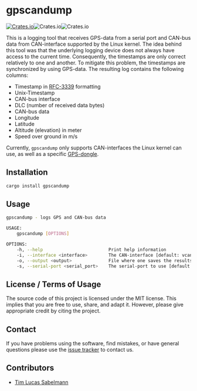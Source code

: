 # gpscandump
[![Crates.io](https://img.shields.io/crates/v/gpscandump)](https://crates.io/crates/gpscandump)![Crates.io](https://img.shields.io/crates/l/gpscandump)![Crates.io](https://img.shields.io/crates/d/gpscandump)

This is a logging tool that receives GPS-data from a serial port and CAN-bus data from CAN-interface supported by the Linux kernel. The idea behind this tool was that the underlying logging device does not always have access to the current time. Consequently, the timestamps are only correct relatively to one and another. To mitigate this problem, the timestamps are synchronized by using GPS-data. The resulting log contains the following columns:

- Timestamp in [RFC-3339](https://datatracker.ietf.org/doc/html/rfc3339) formatting
- Unix-Timestamp
- CAN-bus interface
- DLC (number of received data bytes)
- CAN-bus data
- Longitude
- Latitude
- Altitude (elevation) in meter
- Speed over ground in m/s

Currently, `gpscandump` only supports CAN-interfaces the Linux kernel can use, as well as a specific [GPS-dongle](https://www.globalsat.com.tw/en/product-199952/Cable-GPS-with-USB-interface-SiRF-Star-IV-BU-353S4.html).

## Installation

```bash
cargo install gpscandump
```

## Usage

```bash
gpscandump - logs GPS and CAN-bus data 

USAGE:
    gpscandump [OPTIONS]

OPTIONS:
    -h, --help                         Print help information
    -i, --interface <interface>        The CAN-interface [default: vcan0]
    -o, --output <output>              File where one saves the results [default: log.csv]
    -s, --serial-port <serial_port>    The serial-port to use [default: /dev/ttyUSB0]
```

## License / Terms of Usage

The source code of this project is licensed under the MIT license. This implies that you are free to use, share, and adapt it. However, please give appropriate credit by citing the project.

## Contact

If you have problems using the software, find mistakes, or have general questions please use the [issue tracker](https://github.com/tsabelmann/gpscandump-rs/issues) to contact us.

## Contributors

- [Tim Lucas Sabelmann](https://github.com/tsabelmann)
